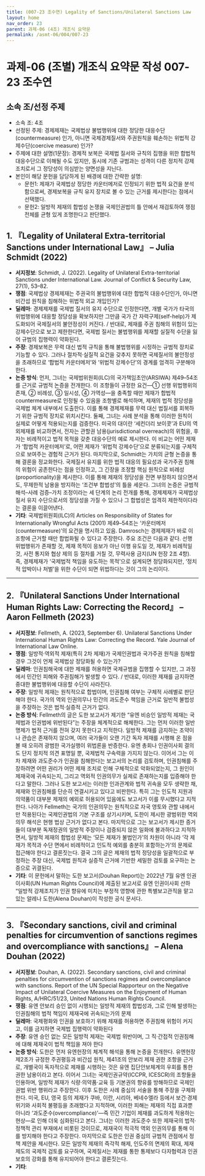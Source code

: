 ```yaml
---
title: (007-23 조수연) Legality of Sanctions/Unilateral Sanctions Law
layout: home
nav_order: 23
parent: 과제-06 (4조) 개조식 요약문
permalink: /asmt-06/004/007-23
---
```


# 과제-06 (조별) 개조식 요약문 작성 007-23 조수연

## 소속 조/선정 주제

- 소속 조: 4조
- 선정된 주제: 경제제재는 국제법상 불법행위에 대한 정당한 대응수단(countermeasure) 인가,
아니면 국제경제질서와 주권원칙을 훼손하는 위법적 강제수단(coercive measure) 인가?
- 주제에 대한 설명(1문장): 경제적 보복은 국제법 질서와 규칙의 집행을 위한 합법적 대응수단으로 이해될 수도 있지만, 동시에 기존 규범과는 성격이 다른 정치적 강제조치로서 그 정당성이 의심받는 양면성을 지닌다.
- 본인이 해당 문헌을 담당하게 된 배경에 대한 간략한 설명:  
  - 문헌1: 제재가 국제법상 정당한 카운터메저로 인정되기 위한 법적 요건을 분석함으로써, 경제보복을 규칙 유지 장치로 볼 수 있는 근거를 제시한다는 점에서 선택했다.
  - 문헌2: 일방적 제재의 합법성 논쟁을 국제인권법의 틀 안에서 재검토하여 쟁점 전체를 균형 있게 조명한다고 판단했다.

## 1. 『Legality of Unilateral Extra-territorial Sanctions under International Law』 – Julia Schmidt (2022)

- **서지정보**: Schmidt, J. (2022). Legality of Unilateral Extra-territorial Sanctions under International Law. Journal of Conflict & Security Law, 27(1), 53–82.
- **쟁점**: 국제법상 경제제재는 주권국의 불법행위에 대한 합법적 대응수단인가, 아니면 비간섭 원칙을 침해하는 위법적 외교 개입인가?
- **딜레마**: 경제제재를 국제법 질서의 유지 수단으로 인정한다면, 개별 국가가 타국의 위법행위에 대응할 정당성을 확보하지만 그만큼 국가 간 자력구제(self-help)가 제도화되어 국제질서의 불안정성이 커진다.
/ 반대로, 제재를 주권 침해의 위험이 있는 강제수단으로 보고 제한한다면, 국제법 질서는 불법행위를 제재할 실질적 수단을 잃어 규범의 집행력이 약화된다.
- **주장**: 경제보복은 무력 대신 법적 규칙을 통해 불법행위를 시정하는 규범적 장치로 기능할 수 있다. 그러나 절차적·실질적 요건을 갖추지 못하면 국제질서의 불안정성을 초래하므로 ‘합법적 카운터메저’와 ‘위법적 강제수단’의 경계를 엄격히 구분해야 한다.
- **논증 방식**: 먼저, 그녀는 국제법위원회(ILC)의 국가책임초안(ARSIWA) 제49–54조를 근거로 규범적 논증을 전개한다. 이 조항들이 규정한 요건—① 선행 위법행위의 존재, ② 비례성, ③ 일시성, ④ 가역성—을 충족할 때만 제재가 합법적 countermeasure로 인정될 수 있음을 조항별로 해석하며, 제재의 법적 정당성을 국제법 체계 내부에서 도출한다. 이를 통해 경제제재를 무력 대신 법질서를 회복하기 위한 규범적 장치로 위치시킨다. 둘째, 그녀는 사례 분석을 통해 이러한 원칙이 실제로 어떻게 적용되는지를 검증한다. 미국의 대이란 ‘세컨더리 보이콧’과 EU의 역외제재를 비교하면서, 전자는 관할권 남용(jurisdictional overreach)의 위험을, 후자는 비례적이고 법적 목적을 갖춘 대응수단의 예로 제시한다. 이 비교는 어떤 제재가 ‘합법적 카운터메저’로, 어떤 제재가 ‘위법적 강제수단’으로 분류되는지를 구체적으로 보여주는 경험적 근거가 된다. 마지막으로, Schmidt는 가치의 균형 논증을 통해 결론을 정교화한다. 국제질서 유지를 위한 법적 대응의 필요성과 국가주권 침해의 위험이 공존한다는 점을 인정하고, 그 긴장을 조정할 핵심 원칙으로 비례성(proportionality)을 제시한다. 이를 통해 제재의 정당성을 전면 부정하지 않으면서도, 무제한적 남용을 방지하는 ‘조건부 합법성’의 틀을 세운다. 그녀의 논증은 규범적 해석–사례 검증–가치 조정이라는 세 단계의 논리 전개를 통해, 경제제재가 국제법상 질서 유지 수단으로서의 정당성을 가질 수 있으나 그 합법성은 엄격히 제한적이다라는 결론을 이끌어낸다.
- **기타**: 국제법위원회(ILC)의 Articles on Responsibility of States for Internationally Wrongful Acts (2001) 제49–54조는 ‘카운터메저(countermeasure)’의 요건을 명시하고 있음. Damrosch는 경제제재가 바로 이 조항에 근거할 때만 합법화될 수 있다고 주장한다. 주요 조건은 다음과 같다. 선행 위법행위가 존재할 것, 제재 목적이 응보가 아닌 이행 유도일 것, 제재가 비례적일 것, 사전 통지와 협상 제의 등 절차를 거칠 것, 무력사용 금지(UN 헌장 2조 4항). 즉, 경제제재가 ‘국제법적 책임을 유도하는 목적’으로 설계되면 정당화되지만, ‘정치적 압박이나 처벌’을 위한 수단이 되면 위법하다는 것이 그의 논리이다.

---

## 2. 『Unilateral Sanctions Under International Human Rights Law: Correcting the Record』 – Aaron Fellmeth (2023)

- **서지정보**: Fellmeth, A. (2023, September 6). Unilateral Sanctions Under International Human Rights Law: Correcting the Record. Yale Journal of International Law Online.
- **쟁점**: 일방적·역외적 제재(특히 2차 제재)가 국제인권법과 국가주권 원칙을 침해할 경우 그것이 언제 국제법상 정당화될 수 있는가? 
- **딜레마**: 인권침해국에 대한 제재를 허용하면 국제규범을 집행할 수 있지만, 그 과정에서 민간인 피해와 주권침해가 발생할 수 있다. / 반대로, 이러한 제재를 금지하면 중대한 불법행위에 대응할 수단이 사라진다.
- **주장**: 일방적 제재는 원칙적으로 합법이며, 인권침해 여부는 구체적 사례별로 판단해야 한다. 국가의 역외 인권의무나 민간의 과도준수 책임을 근거로 일반적 불법성을 주장하는 것은 법적·실증적 근거가 없다.
- **논증 방식**: Fellmeth의 글은 도한 보고서가 제기한 “유엔 비승인 일방적 제재는 국제법과 인권법에 위반된다”는 주장을 체계적으로 해체한다. 그는 먼저 이러한 일반명제가 법적 근거를 전혀 갖지 못한다고 지적한다. 일방적 제재를 금지하는 조약이나 관습은 존재하지 않으며, 여러 국가들이 오랜 기간 독자 제재를 시행해 온 점을 볼 때 오히려 광범한 국가실행이 위법론을 반증한다. 유엔 총회나 인권이사회 결의도 단지 정치적 의견 표명일 뿐, 국제법적 구속력을 가지지 않는다. 이어서 그는 이차 제재와 과도준수가 인권을 침해한다는 보고서의 논리를 검토하며, 인권침해를 주장하려면 어떤 권리가 어떤 제재 조치로 인해 구체적으로 악화되었는지, 그 원인이 제재국에 귀속되는지, 그리고 역외적 인권의무가 실제로 존재하는지를 입증해야 한다고 말한다. 그러나 도한 보고서는 이러한 인과관계와 법적 귀속을 모두 생략한 채, 제재와 인권침해를 단순히 연결시키고 있다고 비판한다. 특히 그는 인도적 지원과 의약품이 대부분 제재의 예외로 허용되어 있음에도 보고서가 이를 무시했다고 지적한다. 나아가 Fellmeth는 국가의 인권의무는 원칙적으로 자국 영토와 관할 내에서만 적용된다는 국제인권법의 기본 구조를 상기시키며, 도한이 제시한 광범위한 역외의무 해석은 현행 법상 근거가 없다고 본다. 마지막으로 그는 보고서가 제시한 증거들이 대부분 독재정권의 일방적 주장이나 검증되지 않은 일화에 불과하다고 지적하면서, 일방적 제재의 합법성 문제는 ‘모든 제재가 불법인가’의 차원이 아니라 ‘각 제재가 목적과 수단 면에서 비례적이고 인도적 예외를 충분히 포함하는가’의 문제로 접근해야 한다고 결론짓는다. 결국 그의 글은 제재의 법적 정당성을 일괄적으로 부정하는 주장 대신, 국제법 원칙과 실증적 근거에 기반한 세밀한 검토를 요구하는 논증으로 귀결된다.
- **기타**: 이 문헌에서 말하는 도한 보고서(Douhan Report)는 2022년 7월 유엔 인권이사회(UN Human Rights Council)에 제출된 보고서로 유엔 인권이사회 산하 “일방적 강제조치가 인권 향유에 미치는 부정적 영향에 관한 특별보고관직을 맡고 있는 알레나 도한(Alena Douhan)이 작성한 공식 문서다. 

---

## 3. 『Secondary sanctions, civil and criminal penalties for circumvention of sanctions regimes and overcompliance with sanctions』 – Alena Douhan (2022)

- **서지정보**: Douhan, A. (2022). Secondary sanctions, civil and criminal penalties for circumvention of sanctions regimes and overcompliance with sanctions. Report of the UN Special Rapporteur on the Negative Impact of Unilateral Coercive Measures on the Enjoyment of Human Rights, A/HRC/51/23, United Nations Human Rights Council.
- **쟁점**: 유엔 안보리 승인 없이 시행되는 일방적 제재의 합법성과, 그로 인해 발생하는 인권침해의 법적 책임이 제재국에 귀속되는가의 문제
- **딜레마**: 국제평화와 인권을 보호하기 위해 제재를 허용하면 주권침해 위험이 커지고, 이를 금지하면 국제법 집행력이 약화된다
- **주장**: 유엔 승인 없는 모든 일방적 제재는 국제법 위반이며, 그 직·간접적 인권침해에 대해 제재국이 법적 책임을 져야 한다
- **논증 방식**: 도한은 먼저 유엔헌장의 체계적 해석을 통해 논증을 전개한다. 유엔헌장 제2조가 규정한 주권평등과 비간섭 원칙, 제41조의 안보리 제재 권한 조항을 근거로, 개별국이 독자적으로 제재를 시행하는 것은 유엔 집단안보체계의 우회를 통한 권한 남용이라고 본다. 이어서 그녀는 국제인권규약(ICCPR, ICESCR)의 조항들을 인용하며, 일방적 제재가 식량·의약품·교육 등 기본권의 향유를 방해하므로 국제인권법 위반 행위라고 주장한다. 이후 도한은 사례 중심의 서술을 통해 주장을 구체화한다. 미국, EU, 영국 등의 제재가 쿠바, 이란, 시리아, 베네수엘라 등에서 보건·경제 위기와 사회적 불평등을 초래했다고 지적하며, 이러한 피해는 제재의 직접 효과뿐 아니라 ‘과도준수(overcompliance)’—즉 민간 기업이 제재를 과도하게 적용하는 현상—로 인해 더욱 심화된다고 본다. 그녀는 이러한 과도준수 또한 제재국의 법적·정책적 관리 부재에서 비롯된 것이므로, 제재국이 적극적 역외 인권의무를 통해 이를 방지해야 한다고 주장한다. 마지막으로 도한은 인권 중심의 규범적 관점에서 정책 제안을 제시한다. 모든 일방적 제재의 즉각적 해제, 인도주의 면제의 확대, 제재 제도의 국제적 검토를 요구하며, 국제질서는 제재를 통한 통제보다 다자협력과 인권보호의 강화를 통해 유지되어야 한다고 결론짓는다.
- **기타**: 